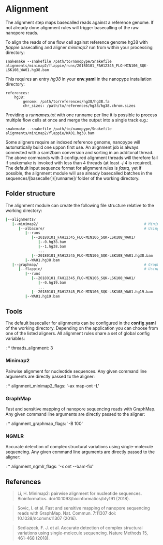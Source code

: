 # Alignment

The alignment step maps basecalled reads against a reference genome. If not already done alignment rules will trigger basecalling of the raw nanopore reads.

To align the reads of one flow cell against reference genome hg38 with *flappie* basecalling and aligner *minimap2* run from within your processing directory:

    snakemake --snakefile /path/to/nanopype/Snakefile alignments/minimap2/flappie/runs/20180101_FAH12345_FLO-MIN106_SQK-LSK108_WA01.hg38.bam

This requires an entry *hg38* in your **env.yaml** in the nanopype installation directory:

    references:
        hg38:
            genome: /path/to/references/hg38/hg38.fa
            chr_sizes: /path/to/references/hg38/hg38.chrom.sizes

Providing a *runnames.txt* with one runname per line it is possible to process multiple flow cells at once and merge the output into a single track e.g.:

    snakemake --snakefile /path/to/nanopype/Snakefile alignments/minimap2/flappie/WA01.hg38.bam

Some aligners require an indexed reference genome, nanopype will automatically build one uppon first use. An alignment job is always connected with a sam2bam conversion and sorting in an additonal thread. The above commands with 3 configured alignment threads will therefore fail if snakemake is invoked with less than 4 threads (at least *-j 4* is required). The default input sequence format for alignment rules is *fastq*, yet if possible, the alignment module will use already basecalled batches in the sequences/[basecaller]/[runname]/ folder of the working directory.

## Folder structure

The alignment module can create the following file structure relative to the working directory:

```sh
|--alignments/
   |--minimap2/                                                 # Minimap2 alignment
      |--albacore/                                              # Using albacore basecalling
         |--runs
            |--20180101_FAH12345_FLO-MIN106_SQK-LSK108_WA01/
               |--0.hg38.bam
               |--1.hg38.bam
               ...
            |--20180101_FAH12345_FLO-MIN106_SQK-LSK108_WA01.hg38.bam
         |--WA01.hg38.bam
   |--graphmap/                                                 # GraphMap alignment
      |--flappie/                                               # Using flappie basecalling
         |--runs
            |--20180101_FAH12345_FLO-MIN106_SQK-LSK108_WA01/
               |--0.hg19.bam
               ...
            |--20180101_FAH12345_FLO-MIN106_SQK-LSK108_WA01.hg19.bam
         |--WA01.hg19.bam
```

## Tools

The default basecaller for alignments can be configured in the **config.yaml** of the working directory. Depending on the application you can choose from one of the listed aligners. All alignment rules share a set of global config variables:

:   * threads_alignment: 3

### Minimap2

Pairwise alignment for nucleotide sequences. Any given command line arguments are directly passed to the aligner:

:   * alignment_minimap2_flags: '-ax map-ont -L'

### GraphMap

Fast and sensitive mapping of nanopore sequencing reads with GraphMap. Any given command line arguments are directly passed to the aligner:

:   * alignment_graphmap_flags: '-B 100'

### NGMLR

Accurate detection of complex structural variations using single-molecule sequencing. Any given command line arguments are directly passed to the aligner:

:   * alignment_ngmlr_flags: '-x ont --bam-fix'

## References

>Li, H. Minimap2: pairwise alignment for nucleotide sequences. Bioinformatics. doi:10.1093/bioinformatics/bty191 (2018).

>Sovic, I. et al. Fast and sensitive mapping of nanopore sequencing reads with GraphMap. Nat. Commun. 7:11307 doi: 10.1038/ncomms11307 (2016).

>Sedlazeck, F. J. et al. Accurate detection of complex structural variations using single-molecule sequencing. Nature Methods 15, 461-468 (2018).
